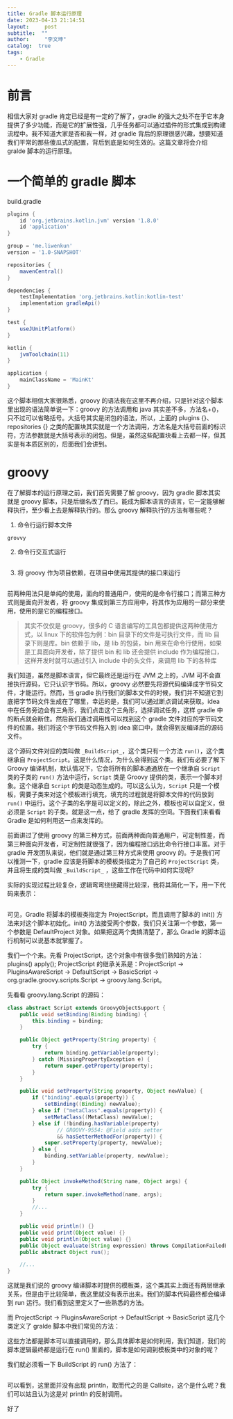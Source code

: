 ```yaml
---
title: Gradle 脚本运行原理
date: 2023-04-13 21:14:51
layout:     post
subtitle:  ""
author:     "李文坤"
catalog:  true
tags:
    - Gradle
---
```


# 前言
相信大家对 gradle 肯定已经是有一定的了解了，gradle 的强大之处不在于它本身提供了多少功能，而是它的扩展性强，几乎任务都可以通过插件的形式集成到构建流程中。我不知道大家是否和我一样，对 gradle 背后的原理很感兴趣，想要知道我们平常的那些傻瓜式的配置，背后到底是如何生效的。这篇文章将会介绍 gralde 脚本的运行原理。

# 一个简单的 gradle 脚本
build.gradle
```groovy
plugins {
    id 'org.jetbrains.kotlin.jvm' version '1.8.0'
    id 'application'
}

group = 'me.liwenkun'
version = '1.0-SNAPSHOT'

repositories {
    mavenCentral()
}

dependencies {
    testImplementation 'org.jetbrains.kotlin:kotlin-test'
    implementation gradleApi()
}

test {
    useJUnitPlatform()
}

kotlin {
    jvmToolchain(11)
}

application {
    mainClassName = 'MainKt'
}
```

这个脚本相信大家很熟悉，groovy 的语法我在这里不再介绍，只是针对这个脚本里出现的语法简单说一下：groovy 的方法调用和 java 其实差不多，方法名+()，只不过可以省略括号。大括号其实是闭包的语法，所以，上面的 plugins {}、repositories {} 之类的配置块其实就是一个方法调用，方法名是大括号前面的标识符，方法参数就是大括号表示的闭包。但是，虽然这些配置块看上去都一样，但其实是有本质区别的，后面我们会讲到。

# groovy 
在了解脚本的运行原理之前，我们首先需要了解 groovy，因为 gradle 脚本其实就是 groovy 脚本，只是后缀名改了而已。能成为脚本语言的语言，它一定能够解释执行，至少看上去是解释执行的。那么 groovy 解释执行的方法有哪些呢？
1. 命令行运行脚本文件
```shell
grovvy 
```
2. 命令行交互式运行
```shell
```
3. 将 groovy 作为项目依赖，在项目中使用其提供的接口来运行
```java
```
前两种用法只是单纯的使用，面向的普通用户，使用的是命令行接口；而第三种方式则是面向开发者，将 groovy 集成到第三方应用中，将其作为应用的一部分来使用，使用的是它的编程接口。
> 其实不仅仅是 groovy，很多的 C 语言编写的工具包都提供这两种使用方式，以 linux 下的软件包为例：bin 目录下的文件是可执行文件，而 lib 目录下则是库。bin 依赖于 lib，是 lib 的包装，bin 用来在命令行使用，如果是工具面向开发者，除了提供 bin 和 lib 还会提供 include 作为编程接口，这样开发时就可以通过引入 include 中的头文件，来调用 lib 下的各种库

我们知道，虽然是脚本语言，但它最终还是运行在 JVM 之上的，JVM 可不会直接执行源码，它只认识字节码。所以，groovy 必然要先将源代码编译成字节码文件，才能运行。然而，当 gradle 执行我们的脚本文件的时候，我们并不知道它到底把字节码文件生成在了哪里，幸运的是，我们可以通过断点调试来获取。idea 中在任务旁边会有三角形，我们点击这个三角形，选择调试任务，这样 gradle 中的断点就会断住。然后我们通过调用栈可以找到这个 gradle 文件对应的字节码文件的位置。我们将这个字节码文件拖入到 idea 窗口中，就会得到反编译后的源码文件。

这个源码文件对应的类叫做 `_BuildScript_`，这个类只有一个方法 `run()`，这个类继承自 `ProjectScript`。这是什么情况，为什么会得到这个类。我们有必要了解下 Groovy 编译机制，默认情况下，它会将所有的脚本通通放在一个继承自 `Script` 类的子类的 `run()` 方法中运行，`Script` 类是 Groovy 提供的类，表示一个脚本对象。这个继承自 `Script` 的类是动态生成的。可以这么认为，`Script` 只是一个模板，需要子类来对这个模板进行填充，填充的过程就是将脚本文件的代码放到 `run()` 中运行。这个子类的名字是可以定义的，除此之外，模板也可以自定义，但必须是 `Script` 的子类。就是这一点，给了 gradle 发挥的空间。下面我们来看看 Gradle 是如何利用这一点来发挥的。

前面讲过了使用 groovy 的第三种方式，前面两种面向普通用户，可定制性差，而第三种面向开发者，可定制性就很强了，因为编程接口远比命令行接口丰富。对于 gradle 开发团队来说，他们就是通过第三种方式来使用 groovy 的。于是我们可以推测一下，gradle 应该是将脚本的模板类指定为了自己的 `ProjectScript` 类，并且将生成的类叫做 `_BuildScript_` ，这些工作在代码中如何实现呢?

实际的实现过程比较复杂，逻辑弯弯绕绕藏得比较深，我将其简化一下，用一下代码来表示：


```java

```

可见，Gradle 将脚本的模板类指定为 ProjectScript，而且调用了脚本的 init() 方法来对这个脚本初始化。init() 方法接受两个参数，我们只关注第一个参数，第一个参数是 DefaultProject 对象。如果把这两个类搞清楚了，那么 Gradle 的脚本运行机制可以说基本就掌握了。

我们一个个来。先看 ProjectScript，这个对象中有很多我们熟知的方法：plugins() apply();
ProjectScript 的继承关系是：ProjectScript -> PluginsAwareScript -> DefaultScript -> BasicScript -> org.gradle.groovy.scripts.Script -> groovy.lang.Script。

先看看 groovy.lang.Script 的源码：
```java
class abstract Script extends GroovyObjectSupport {
    public void setBinding(Binding binding) {
        this.binding = binding;
    }

    public Object getProperty(String property) {
        try {
            return binding.getVariable(property);
        } catch (MissingPropertyException e) {
            return super.getProperty(property);
        }
    }

    public void setProperty(String property, Object newValue) {
        if ("binding".equals(property)) {
            setBinding((Binding) newValue);
        } else if ("metaClass".equals(property)) {
            setMetaClass((MetaClass) newValue);
        } else if (!binding.hasVariable(property)
                // GROOVY-9554: @Field adds setter
                && hasSetterMethodFor(property)) {
            super.setProperty(property, newValue);
        } else {
            binding.setVariable(property, newValue);
        }
    }

    public Object invokeMethod(String name, Object args) {
        try {
            return super.invokeMethod(name, args);
        }
        //...
    }

    public void println() {}
    public void print(Object value) {}
    public void println(Object value) {}
    public Object evaluate(String expression) throws CompilationFailedException {}
    public abstract Object run();

    //...
}
```

这就是我们说的 groovy 编译脚本时提供的模板类，这个类其实上面还有两层继承关系，但是由于比较简单，我这里就没有表示出来。我们的脚本代码最终都会编译到 run 运行。我们看到这里定义了一些熟悉的方法。

而 ProjectScript -> PluginsAwareScript -> DefaultScript -> BasicScript 这几个类定义了 gralde 脚本中我们常见的方法：

这些方法都是脚本可以直接调用的，那么具体脚本是如何利用，我们知道，我们的脚本逻辑最终都是运行在 run() 里面的，脚本是如何调到模板类中的对象的呢？

我们就必须看一下 BuildScript 的 run() 方法了：
 ```java
 ```
可以看到，这里面并没有出现 println，取而代之的是 Callsite，这个是什么呢？我们可以姑且认为这是对 println 的反射调用。

好了
